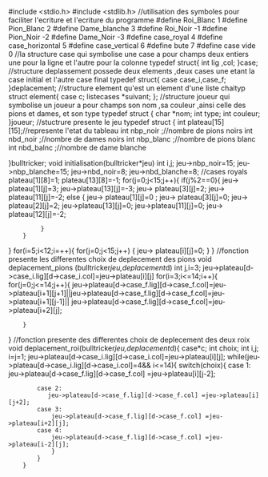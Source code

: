 #include <stdio.h>
#include <stdlib.h>
//utilisation des symboles pour faciliter l'ecriture et l'ecriture du programme
#define Roi_Blanc 1
#define Pion_Blanc 2
#define Dame_blanche 3
#define Roi_Noir -1
#define Pion_Noir -2
#define Dame_Noir -3
#define case_royal 4
#define case_horizontal 5
#define case_vertical 6
#define bute 7
#define case vide 0
//la structure case qui symbolise une case  a pour champs deux entiers une pour la ligne et l'autre pour la colonne
typedef struct{
int lig ,col;
}case;
//structure deplassement possede deux elements ,deux cases une etant la case initial et l'autre case final
typedef struct{
case case_i,case_f;
}deplacement;
//structure element qu'est un element d'une liste chaityp
struct element{
case c;
listecases *suivant;
};
//structure joueur qui symbolise un joueur a pour champs son nom ,sa couleur ,ainsi celle des pions et dames, et son type
typedef struct {
char *nom;
int type;
int couleur;
}joueur;
//stuctrure presente le jeu
typedef struct {
int plateau[15][15];//represente l'etat du tableau
int nbp_noir ;//nombre de pions noirs
int nbd_noir ;//nombre de dames noirs
int nbp_blanc ;//nombre de pions blanc
int nbd_balnc ;//nombre de dame blanche

}bulltricker;
void initialisation(bulltricker*jeu)
int i,j;
jeu->nbp_noir=15;
jeu->nbp_blanche=15;
jeu->nbd_noir=8;
jeu->nbd_blanche=8;
//cases royals
plateau[1][8]=1;
plateau[13][8]=-1;
for(j=0;j<15;j++){
        if(j%2==0){
            jeu-> plateau[1][j]=3;
            jeu->plateau[13][j]=-3;
            jeu-> plateau[3][j]=2;
            jeu-> plateau[11][j]=-2;
             else {
               jeu-> plateau[1][j]=0 ;
               jeu-> plateau[3][j]=0;
               jeu-> plateau[2][j]=2;
               jeu->plateau[13][j]=0;
               jeu->plateau[11][j]=0;
               jeu-> plateau[12][j]=-2;


             }
        }


}
for(i=5;i<12;i=++){
   for(j=0;j<15;j++) {
   jeu-> plateau[i][j]=0;
   }
}
//fonction presente les differentes choix de deplecement des pions
void deplacement_pions (bulltricker*jeu,deplacement*d)
int j,i=3;
jeu->plateau[d->case_i.lig][d->case_i.col]=jeu->plateau[i][j]
for(i=3;i<=14;i++){
    for(j=0;j<=14;j++){
        jeu->plateau[d->case_f.lig][d->case_f.col]=jeu->plateau[i+1][j+1]||jeu->plateau[d->case_f.lig][d->case_f.col]=jeu->plateau[i+1][j-1]||
        jeu->plateau[d->case_f.lig][d->case_f.col]=jeu->plateau[i+2][j];

        }



}
//fonction presente des differentes choix de deplecement des deux roix
void deplacement_roi(bulltricker*jeu,deplacement*d){
    case*c;
    int choix;
    int i,j;
    i=j=1;
    jeu->plateau[d->case_i.lig][d->case_i.col]=jeu->plateau[i][j];
    while(jeu->plateau[d->case_i.lig][d->case_i.col]=4&& i<=14){
                switch(choix){
            case 1:
               jeu->plateau[d->case_f.lig][d->case_f.col] =jeu->plateau[i][j-2];

            case 2:
               jeu->plateau[d->case_f.lig][d->case_f.col] =jeu->plateau[i][j+2];
            case 3:
                jeu->plateau[d->case_f.lig][d->case_f.col] =jeu->plateau[i+2][j];
            case 4:
                jeu->plateau[d->case_f.lig][d->case_f.col] =jeu->plateau[i-2][j];
                }
            }
        }
